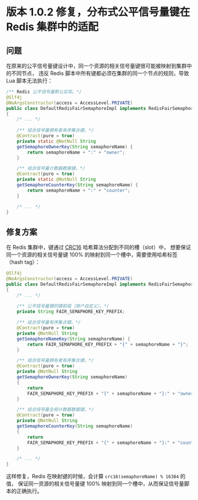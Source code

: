 # 版本 1.0.2 修复，分布式公平信号量键在 Redis 集群中的适配

## 问题
在原来的公平信号量键设计中，同一个资源的相关信号量键很可能被映射到集群中的不同节点，
违反 Redis 脚本中所有键都必须在集群的同一个节点的规则，导致 Lua 脚本无法执行：

```java
/** Redis 公平信号量默认实现。*/
@Slf4j
@NoArgsConstructor(access = AccessLevel.PRIVATE)
public class DefaultRedisFairSemaphoreImpl implements RedisFairSemaphore 
{
    /* ... */
    
    /** 组合信号量拥有者有序集合键。*/
    @Contract(pure = true)
    private static @NotNull String
    getSemaphoreOwnerKey(String semaphoreName) {
        return semaphoreName + ":" + "owner";
    }

    /** 组合信号量计数器数据键。*/
    @Contract(pure = true)
    private static @NotNull String
    getSemaphoreCounterKey(String semaphoreName) {
        return semaphoreName + ":" + "counter";
    }

    /* ... */
}
```

## 修复方案

在 Redis 集群中，键通过 [CRC16](https://github.com/redis/redis/blob/unstable/src/crc16.c) 哈希算法分配到不同的槽（slot）中，
想要保证同一个资源的相关信号量键 100% 的映射到同一个槽中，需要使用哈希标签（hash tag）：

```java
@Slf4j
@NoArgsConstructor(access = AccessLevel.PRIVATE)
public class DefaultRedisFairSemaphoreImpl implements RedisFairSemaphore 
{
    /* ... */
    
    /** 公平信号量键的键前缀（用户自定义）。*/
    private String FAIR_SEMAPHORE_KEY_PREFIX;

    /** 组合信号量有序集合键。*/
    @Contract(pure = true)
    private @NotNull String
    getSemaphoreNameKey(String semaphoreName) {
        return FAIR_SEMAPHORE_KEY_PREFIX + "{" + semaphoreName + "}";
    }

    /** 组合信号量拥有者有序集合键。*/
    @Contract(pure = true)
    private @NotNull String
    getSemaphoreOwnerKey(String semaphoreName)
    {
        return
        FAIR_SEMAPHORE_KEY_PREFIX + "{" + semaphoreName + "}:" + "owner";
    }

    /** 组合信号量全局计数器数据键。*/
    @Contract(pure = true)
    private @NotNull String
    getSemaphoreCounterKey(String semaphoreName)
    {
        return
        FAIR_SEMAPHORE_KEY_PREFIX + "{" + semaphoreName + "}:" + "counter";
    }

    /* ... */
}
```

这样修复，Redis 在映射键的时候，会计算 `crc16(semaphoreName) % 16384` 的值，
保证同一资源的相关信号量键 100% 映射到同一个槽中，从而保证信号量脚本的正确执行。